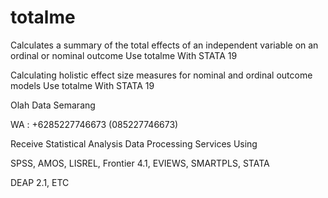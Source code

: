 # totalme
Calculates a summary of the total effects of an independent variable on an ordinal or nominal outcome Use totalme With STATA 19

Calculating holistic effect size measures for nominal and ordinal outcome models Use totalme With STATA 19

Olah Data Semarang

WA : +6285227746673 (085227746673)

Receive Statistical Analysis Data Processing Services Using

SPSS, AMOS, LISREL, Frontier 4.1, EVIEWS, SMARTPLS, STATA

DEAP 2.1, ETC

